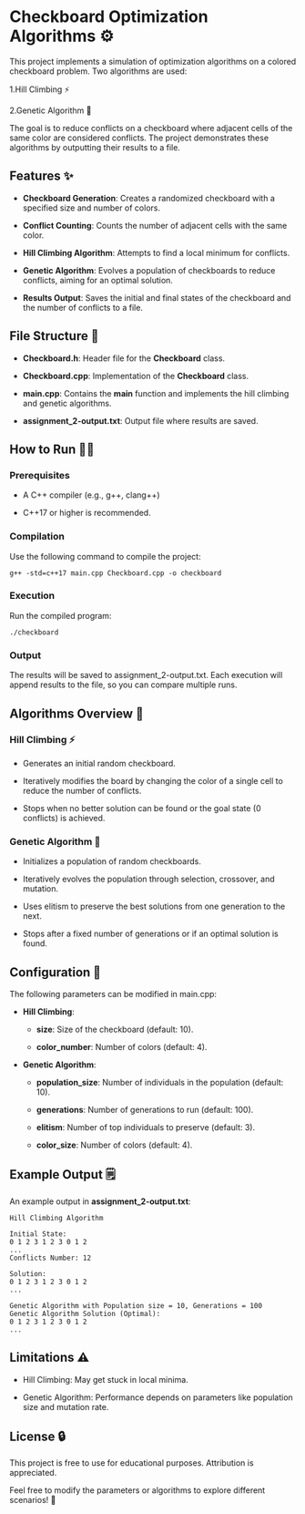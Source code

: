 # Checkboard Optimization Algorithms ⚙️

This project implements a simulation of optimization algorithms on a colored checkboard problem. Two algorithms are used:

  1.Hill Climbing ⚡
 
  2.Genetic Algorithm 🧬

The goal is to reduce conflicts on a checkboard where adjacent cells of the same color are considered conflicts. The project demonstrates these algorithms by outputting their results to a file.

## Features ✨

  * **Checkboard Generation**: Creates a randomized checkboard with a specified size and number of colors.

  * **Conflict Counting**: Counts the number of adjacent cells with the same color.

  * **Hill Climbing Algorithm**: Attempts to find a local minimum for conflicts.

  * **Genetic Algorithm**: Evolves a population of checkboards to reduce conflicts, aiming for an optimal solution.

  * **Results Output**: Saves the initial and final states of the checkboard and the number of conflicts to a file.

## File Structure 📁

  * **Checkboard.h**: Header file for the **Checkboard** class.

  * **Checkboard.cpp**: Implementation of the **Checkboard** class.

  * **main.cpp**: Contains the **main** function and implements the hill climbing and genetic algorithms.

  * **assignment_2-output.txt**: Output file where results are saved.

## How to Run 🏋️‍♂️

### Prerequisites

  * A C++ compiler (e.g., g++, clang++)

  * C++17 or higher is recommended.

### Compilation

Use the following command to compile the project:
```
g++ -std=c++17 main.cpp Checkboard.cpp -o checkboard
```
### Execution

Run the compiled program:
```
./checkboard
```
### Output

The results will be saved to assignment_2-output.txt. Each execution will append results to the file, so you can compare multiple runs.

## Algorithms Overview 🎯

### Hill Climbing ⚡

  * Generates an initial random checkboard.

  * Iteratively modifies the board by changing the color of a single cell to reduce the number of conflicts.

  * Stops when no better solution can be found or the goal state (0 conflicts) is achieved.

### Genetic Algorithm 🧬

  * Initializes a population of random checkboards.

  * Iteratively evolves the population through selection, crossover, and mutation.

  * Uses elitism to preserve the best solutions from one generation to the next.

  * Stops after a fixed number of generations or if an optimal solution is found.

## Configuration 🔧

The following parameters can be modified in main.cpp:

* **Hill Climbing**:

    * **size**: Size of the checkboard (default: 10).

    * **color_number**: Number of colors (default: 4).

* **Genetic Algorithm**:

    * **population_size**: Number of individuals in the population (default: 10).

    * **generations**: Number of generations to run (default: 100).

    * **elitism**: Number of top individuals to preserve (default: 3).

    * **color_size**: Number of colors (default: 4).

## Example Output 🗒

An example output in **assignment_2-output.txt**:
```
Hill Climbing Algorithm

Initial State:
0 1 2 3 1 2 3 0 1 2
...
Conflicts Number: 12

Solution:
0 1 2 3 1 2 3 0 1 2
...

Genetic Algorithm with Population size = 10, Generations = 100
Genetic Algorithm Solution (Optimal):
0 1 2 3 1 2 3 0 1 2
...
```
## Limitations ⚠

  * Hill Climbing: May get stuck in local minima.

  * Genetic Algorithm: Performance depends on parameters like population size and mutation rate.

## License 🔒

This project is free to use for educational purposes. Attribution is appreciated.

Feel free to modify the parameters or algorithms to explore different scenarios! 🚀
